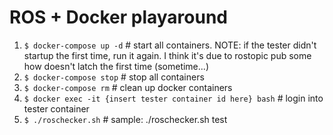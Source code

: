 # ROS + Docker playaround

1. `$ docker-compose up -d`   # start all containers. NOTE: if the tester didn't startup the first time, run it again. I think it's due to rostopic pub some how doesn't latch the first time (sometime...)
2. `$ docker-compose stop`    # stop all containers
3. `$ docker-compose rm`      # clean up docker containers
4. `$ docker exec -it {insert tester container id here} bash`  # login into tester container
5. `$ ./roschecker.sh`        # sample: ./roschecker.sh test
